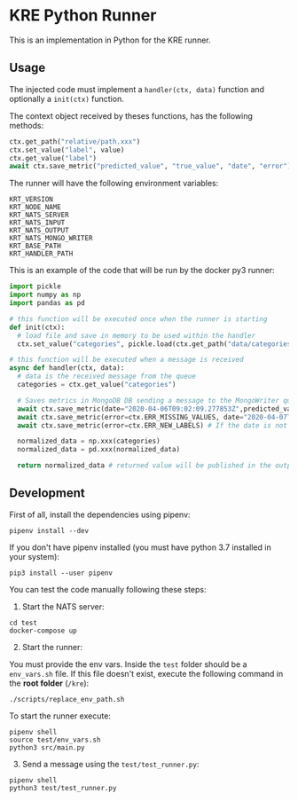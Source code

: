 # KRE Python Runner

This is an implementation in Python for the KRE runner.

## Usage

The injected code must implement a `handler(ctx, data)` function and optionally a `init(ctx)` function.

The context object received by theses functions, has the following methods:

```python
ctx.get_path("relative/path.xxx")
ctx.set_value("label", value)
ctx.get_value("label")
await ctx.save_metric("predicted_value", "true_value", "date", "error")
```

The runner will have the following environment variables:

```
KRT_VERSION
KRT_NODE_NAME
KRT_NATS_SERVER
KRT_NATS_INPUT
KRT_NATS_OUTPUT
KRT_NATS_MONGO_WRITER
KRT_BASE_PATH
KRT_HANDLER_PATH
```

This is an example of the code that will be run by the docker py3 runner:

```python
import pickle
import numpy as np
import pandas as pd

# this function will be executed once when the runner is starting
def init(ctx):
  # load file and save in memory to be used within the handler
  ctx.set_value("categories", pickle.load(ctx.get_path("data/categories.pkl")))

# this function will be executed when a message is received
async def handler(ctx, data):
  # data is the received message from the queue
  categories = ctx.get_value("categories")

  # Saves metrics in MongoDB DB sending a message to the MongoWriter queue
  await ctx.save_metric(date="2020-04-06T09:02:09.277853Z",predicted_value="class_x",true_value="class_y")
  await ctx.save_metric(error=ctx.ERR_MISSING_VALUES, date="2020-04-07T00:00:00.0Z")
  await ctx.save_metric(error=ctx.ERR_NEW_LABELS) # If the date is not set, the 'date' field value will be now

  normalized_data = np.xxx(categories)
  normalized_data = pd.xxx(normalized_data)

  return normalized_data # returned value will be published in the output queue
```

## Development

First of all, install the dependencies using pipenv:

```shell script
pipenv install --dev
```

If you don't have pipenv installed (you must have python 3.7 installed in your system):

```shell script
pip3 install --user pipenv
```

You can test the code manually following these steps:

1. Start the NATS server:

```shell script
cd test
docker-compose up
```

2. Start the runner:

You must provide the env vars.
Inside the `test` folder should be a `env_vars.sh` file.
If this file doesn't exist, execute the following command in the **root folder** (`/kre`):

```shell script
./scripts/replace_env_path.sh
```

To start the runner execute:

```shell script
pipenv shell
source test/env_vars.sh
python3 src/main.py
```

3. Send a message using the `test/test_runner.py`:

```shell script
pipenv shell
python3 test/test_runner.py
```

